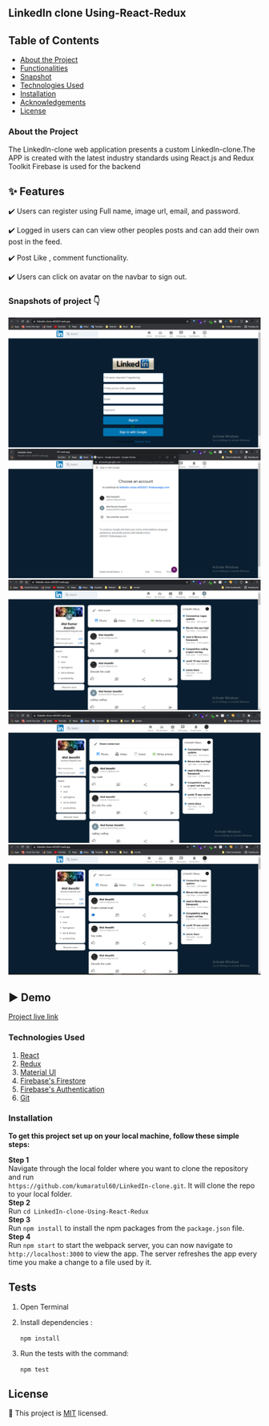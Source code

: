 ## LinkedIn clone Using-React-Redux

## Table of Contents

- [About the Project](#about-the-project)
- [Functionalities](#Features)
- [Snapshot](#snapshot)
- [Technologies Used](#technologies-used)
- [Installation](#installation)
- [Acknowledgements](#test)
- [License](#license)

### About the Project

The LinkedIn-clone web application presents a custom LinkedIn-clone.The APP is created with the latest industry standards using React.js and Redux Toolkit
Firebase is used for the backend <br>

## :sparkles: Features

:heavy_check_mark: Users can register using Full name, image url, email, and password.

:heavy_check_mark: Logged in users can can view other peoples posts and can add their own post in the feed.

:heavy_check_mark: Post Like , comment functionality.

:heavy_check_mark: Users can click on avatar on the navbar to sign out.

### Snapshots of project 👇

<img target="_blank" src="1.png">

<img target="_blank" src="2.png">

<img target="_blank" src="3.png">

<img target="_blank" src="4.png">

<img target="_blank" src="5.png">

## ▶️ Demo

[Project live link](https://linkedin-clone-e052021.web.app/)

### Technologies Used

1. [React](https://reactjs.org/)
2. [Redux](https://redux.js.org/)
3. [Material UI](https://material-ui.com/)
4. [Firebase's Firestore](https://firebase.google.com/)
5. [Firebase's Authentication](https://firebase.google.com/docs/auth)
6. [Git](https://git-scm.com/)

### Installation

**To get this project set up on your local machine, follow these simple steps:**

**Step 1**<br>
Navigate through the local folder where you want to clone the repository and run<br>
`https://github.com/kumaratul60/LinkedIn-clone.git`. It will clone the repo to your local folder.<br>
**Step 2**<br>
Run `cd LinkedIn-clone-Using-React-Redux`<br>
**Step 3**<br>
Run `npm install` to install the npm packages from the `package.json` file.<br>
**Step 4**<br>
Run `npm start` to start the webpack server, you can now navigate to `http://localhost:3000` to view the app. The server refreshes the app every time you make a change to a file used by it.<br>

## Tests

1. Open Terminal

2. Install dependencies :

   `npm install`

3. Run the tests with the command:

   `npm test`

## License

📝
This project is [MIT](https://opensource.org/licenses/MIT) licensed.
